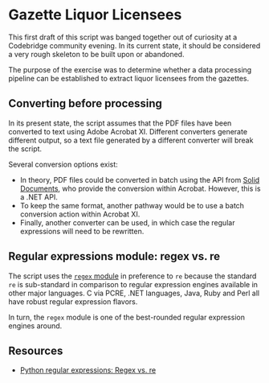 # Gazette Liquor Licensees

This first draft of this script was banged together out of curiosity at a Codebridge community evening. In its current state, it should be considered a very rough skeleton to be built upon or abandoned.
 
The purpose of the exercise was to determine whether a data processing pipeline can be established to extract liquor licensees from the gazettes. 
 
## Converting before processing

In its present state, the script assumes that the PDF files have been converted to text using Adobe Acrobat XI. Different converters generate different output, so a text file generated by a different converter will break the script. 
 
 Several conversion options exist:
  
 * In theory, PDF files could be converted in batch using the API from [Solid Documents](http://www.soliddocuments.com/), who provide the conversion within Acrobat. However, this is a .NET API.
 * To keep the same format, another pathway would be to use a batch conversion action within Acrobat XI.
 * Finally, another converter can be used, in which case the regular expressions will need to be rewritten.
 
## Regular expressions module: regex vs. re

 The script uses the [`regex` module](https://pypi.python.org/pypi/regex) in preference to `re` because the standard `re` is sub-standard in comparison to regular expression engines available in other major languages. C via PCRE, .NET languages, Java, Ruby and Perl all have robust regular expression flavors.
 
 In turn, the `regex` module is one of the best-rounded regular expression engines around.
 
 ## Resources
 
  * [Python regular expressions: Regex vs. re](http://www.rexegg.com/regex-python.html#missing_in_re)
  